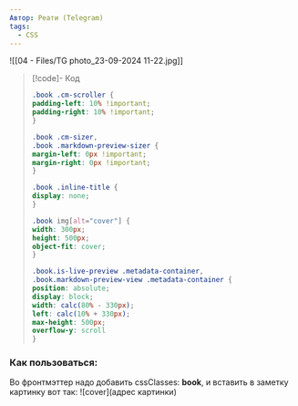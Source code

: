 ```yaml
---
Автор: Реати (Telegram)
tags:
  - CSS
---
```

![[04 - Files/TG photo_23-09-2024 11-22.jpg]]

>[!code]- Код
> ```css
> .book .cm-scroller {  
> padding-left: 10% !important;  
> padding-right: 10% !important;  
> }
> 
> .book .cm-sizer,  
> .book .markdown-preview-sizer {  
> margin-left: 0px !important;  
> margin-right: 0px !important;  
> }
> 
> .book .inline-title {  
> display: none;  
> }
> 
> .book img[alt="cover"] {  
> width: 300px;  
> height: 500px;  
> object-fit: cover;  
> }
> 
> .book.is-live-preview .metadata-container,  
> .book.markdown-preview-view .metadata-container {  
> position: absolute;  
> display: block;  
> width: calc(80% - 330px);  
> left: calc(10% + 330px);  
> max-height: 500px;  
> overflow-y: scroll  
> }
>```

### Как пользоваться:
Во фронтмэттер надо добавить cssClasses: **book**, и вставить в заметку картинку вот так: ![cover](адрес картинки)